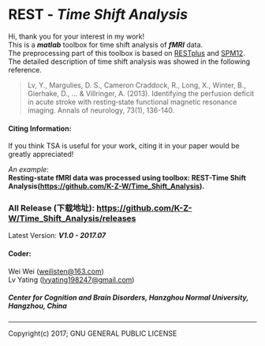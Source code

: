 # REST - *Time Shift Analysis*
Hi, thank you for your interest in my work!  
This is a *__matlab__* toolbox for time shift analysis of *__fMRI__* data.    
The preprocessing part of this toolbox is based on [RESTplus](http://restfmri.net/forum/RESTplusV1.2) and [SPM12](http://www.fil.ion.ucl.ac.uk/spm).    
The detailed description of time shift analysis was showed in the following reference.    

 >Lv, Y., Margulies, D. S., Cameron Craddock, R., Long, X., Winter, B., Gierhake, D., ... & Villringer, A. (2013). Identifying the perfusion deficit in acute stroke with resting‐state functional magnetic resonance imaging. Annals of neurology, 73(1), 136-140.      
 
 #### Citing Information:
  If you think TSA is useful for your work, citing it in your paper would be greatly appreciated!    
 
  _An example_:  
  __Resting-state fMRI data was processed using toolbox: REST-Time Shift Analysis(https://github.com/K-Z-W/Time_Shift_Analysis).__     
      
### All Release (下载地址): https://github.com/K-Z-W/Time_Shift_Analysis/releases  
Latest Version:  **_V1.0 - 2017.07_**      

#### Coder:  
  Wei Wei (weilisten@163.com)  
  Lv Yating (lvyating198247@gmail.com)      
  

##### _Center for Cognition and Brain Disorders, Hanzghou Normal University, Hangzhou, China_



   
    
  
  ***     
  Copyright(c) 2017; GNU GENERAL PUBLIC LICENSE
